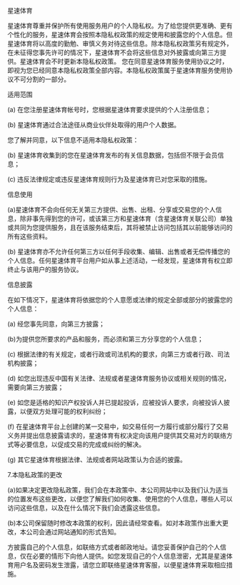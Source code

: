 星速体育

星速体育尊重并保护所有使用服务用户的个人隐私权。为了给您提供更准确、更有个性化的服务，星速体育会按照本隐私权政策的规定使用和披露您的个人信息。但星速体育将以高度的勤勉、审慎义务对待这些信息。除本隐私权政策另有规定外，在未征得您事先许可的情况下，星速体育不会将这些信息对外披露或向第三方提供。星速体育会不时更新本隐私权政策。 您在同意星速体育服务使用协议之时，即视为您已经同意本隐私权政策全部内容。本隐私权政策属于星速体育服务使用协议不可分割的一部分。

适用范围

(a) 在您注册星速体育帐号时，您根据星速体育要求提供的个人注册信息；

(b) 星速体育通过合法途径从商业伙伴处取得的用户个人数据。

您了解并同意，以下信息不适用本隐私权政策：

(b) 星速体育收集到的您在星速体育发布的有关信息数据，包括但不限于会员信息；

(c) 违反法律规定或违反星速体育规则行为及星速体育已对您采取的措施。

信息使用

(a)星速体育不会向任何无关第三方提供、出售、出租、分享或交易您的个人信息，除非事先得到您的许可，或该第三方和星速体育（含星速体育关联公司）单独或共同为您提供服务，且在该服务结束后，其将被禁止访问包括其以前能够访问的所有这些资料。

(b) 星速体育亦不允许任何第三方以任何手段收集、编辑、出售或者无偿传播您的个人信息。任何星速体育平台用户如从事上述活动，一经发现，星速体育有权立即终止与该用户的服务协议。

信息披露

在如下情况下，星速体育将依据您的个人意愿或法律的规定全部或部分的披露您的个人信息：

(a) 经您事先同意，向第三方披露；

(b)为提供您所要求的产品和服务，而必须和第三方分享您的个人信息；

(c) 根据法律的有关规定，或者行政或司法机构的要求，向第三方或者行政、司法机构披露；

(d) 如您出现违反中国有关法律、法规或者星速体育服务协议或相关规则的情况，需要向第三方披露；

(e) 如您是适格的知识产权投诉人并已提起投诉，应被投诉人要求，向被投诉人披露，以便双方处理可能的权利纠纷；

(f) 在星速体育平台上创建的某一交易中，如交易任何一方履行或部分履行了交易义务并提出信息披露请求的，星速体育有权决定向该用户提供其交易对方的联络方式等必要信息，以促成交易的完成或纠纷的解决。

(g) 其它星速体育根据法律、法规或者网站政策认为合适的披露。

7.本隐私政策的更改

(a)如果决定更改隐私政策，我们会在本政策中、本公司网站中以及我们认为适当的位置发布这些更改，以便您了解我们如何收集、使用您的个人信息，哪些人可以访问这些信息，以及在什么情况下我们会透露这些信息。

(b)本公司保留随时修改本政策的权利，因此请经常查看。如对本政策作出重大更改，本公司会通过网站通知的形式告知。

方披露自己的个人信息，如联络方式或者邮政地址。请您妥善保护自己的个人信息，仅在必要的情形下向他人提供。如您发现自己的个人信息泄密，尤其是星速体育用户名及密码发生泄露，请您立即联络星速体育客服，以便星速体育采取相应措施。
